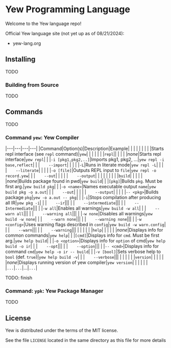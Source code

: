 # Yew Programming Language

Welcome to the Yew language repo!

Official Yew language site (not yet up as of 08/21/2024):
- yew-lang.org

## Installing
TODO

### Building from Source
TODO

## Commands
TODO

### Command `yew`: Yew Compiler

|---|---|---|---|
|Command|Option(s)|Description|Example|
| | | | |
| | |Starts repl interface (see `repl` command)|`yew`|
| | | | |
|`repl`|| | |
| |*none*|Starts repl interface|`yew repl`|
| |`-i [pkg1,pkg2,..]`|Imports pkg1, pkg2, ...|`yew repl -i base,reflect`|
| |&emsp;&emsp;`--import`| | |
| |`-L`|Runs in literate mode|`yew repl -L`| |
| |&emsp;&emsp;`--literate`| | |
| |`-o [file]`|Outputs REPL input to `file`|`yew repl -o record.yew`|
| |&emsp;&emsp;`--out`| | |
| |&emsp;&emsp;`--output`| | |
| | | | |
|`build`| | | |
| |*none*|Builds package found in pwd|`yew build`|
| |`[pkg]`|Builds `pkg`. Must be first arg.|`yew build pkg`|
| |`-o <name>`|Names executable output `name`|`yew build pkg -o a.out`|
| |&emsp;&emsp;`--out`| | |
| |&emsp;&emsp;`--output`| | |
| |`-- <pkg>`|Builds package `pkg`|`yew -o a.out -- pkg`|
| |`-i`|Stops compilation after producing all IR|`yew pkg -i`|
| |&emsp;&emsp;`--ir`|||
| |&emsp;&emsp;`--intermediate`|||
| |&emsp;&emsp;`--Intermediate`|||
| |`-w all`|Enables all warnings|`yew build -w all`|
| |&emsp;&emsp;`--warn all`|||
| |&emsp;&emsp;`--warning all`|||
| |`-w none`|Disables all warnings|`yew build -w none`|
| |&emsp;&emsp;`--warn none`|||
| |&emsp;&emsp;`--warning none`|||
| |`-w <config>`|Uses warning flags described in `config`|`yew build -w warn.config`|
| |&emsp;&emsp;`--warn`|||
| |&emsp;&emsp;`--warning`|||
| | | | |
|`help`| | | |
| |*none*|Displays info for common commands|`yew help`|
| |`[cmd]`|Displays info for `cmd`. Must be first arg.|`yew help build`|
| |`-o <option>`|Displays info for `option` of cmd|`yew help build -o ir`|
| |&emsp;&emsp;`--opt`|||
| |&emsp;&emsp;`--option`|||
| |`-- <cmd>`|Displays info for command `cmd`|`yew help -o ir -- build`|
| |`-v [bool]`|Sets verbose help to `bool` (def. `true`)|`yew help build -v`|
| |&emsp;&emsp;`--verbose`|||
| | | | |
|`version`| | | |
| |*none*|Displays running version of yew compiler|`yew version`|
| | | | |
|`...`|`...`|...|`...`|

TODO: finish

### Command: `ypk`: Yew Package Manager 
TODO

## License
Yew is distributed under the terms of the MIT license.

See the file `LICENSE` located in the same directory as this file for more details